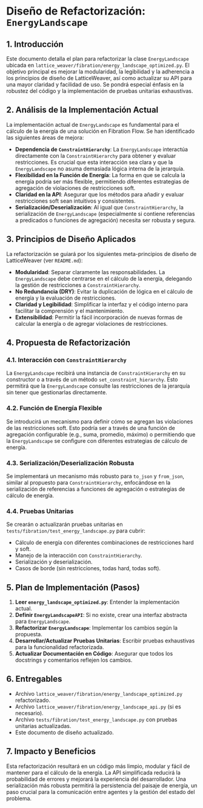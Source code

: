 # Diseño de Refactorización: `EnergyLandscape`

## 1. Introducción

Este documento detalla el plan para refactorizar la clase `EnergyLandscape` ubicada en `lattice_weaver/fibration/energy_landscape_optimized.py`. El objetivo principal es mejorar la modularidad, la legibilidad y la adherencia a los principios de diseño de LatticeWeaver, así como actualizar su API para una mayor claridad y facilidad de uso. Se pondrá especial énfasis en la robustez del código y la implementación de pruebas unitarias exhaustivas.

## 2. Análisis de la Implementación Actual

La implementación actual de `EnergyLandscape` es fundamental para el cálculo de la energía de una solución en Fibration Flow. Se han identificado las siguientes áreas de mejora:

*   **Dependencia de `ConstraintHierarchy`**: La `EnergyLandscape` interactúa directamente con la `ConstraintHierarchy` para obtener y evaluar restricciones. Es crucial que esta interacción sea clara y que la `EnergyLandscape` no asuma demasiada lógica interna de la jerarquía.
*   **Flexibilidad en la Función de Energía**: La forma en que se calcula la energía podría ser más flexible, permitiendo diferentes estrategias de agregación de violaciones de restricciones soft.
*   **Claridad en la API**: Asegurar que los métodos para añadir y evaluar restricciones soft sean intuitivos y consistentes.
*   **Serialización/Deserialización**: Al igual que `ConstraintHierarchy`, la serialización de `EnergyLandscape` (especialmente si contiene referencias a predicados o funciones de agregación) necesita ser robusta y segura.

## 3. Principios de Diseño Aplicados

La refactorización se guiará por los siguientes meta-principios de diseño de LatticeWeaver (ver `README.md`):

*   **Modularidad**: Separar claramente las responsabilidades. La `EnergyLandscape` debe centrarse en el cálculo de la energía, delegando la gestión de restricciones a `ConstraintHierarchy`.
*   **No Redundancia (DRY)**: Evitar la duplicación de lógica en el cálculo de energía y la evaluación de restricciones.
*   **Claridad y Legibilidad**: Simplificar la interfaz y el código interno para facilitar la comprensión y el mantenimiento.
*   **Extensibilidad**: Permitir la fácil incorporación de nuevas formas de calcular la energía o de agregar violaciones de restricciones.

## 4. Propuesta de Refactorización

### 4.1. Interacción con `ConstraintHierarchy`

La `EnergyLandscape` recibirá una instancia de `ConstraintHierarchy` en su constructor o a través de un método `set_constraint_hierarchy`. Esto permitirá que la `EnergyLandscape` consulte las restricciones de la jerarquía sin tener que gestionarlas directamente.

### 4.2. Función de Energía Flexible

Se introducirá un mecanismo para definir cómo se agregan las violaciones de las restricciones soft. Esto podría ser a través de una función de agregación configurable (e.g., suma, promedio, máximo) o permitiendo que la `EnergyLandscape` se configure con diferentes estrategias de cálculo de energía.

### 4.3. Serialización/Deserialización Robusta

Se implementará un mecanismo más robusto para `to_json` y `from_json`, similar al propuesto para `ConstraintHierarchy`, enfocándose en la serialización de referencias a funciones de agregación o estrategias de cálculo de energía.

### 4.4. Pruebas Unitarias

Se crearán o actualizarán pruebas unitarias en `tests/fibration/test_energy_landscape.py` para cubrir:

*   Cálculo de energía con diferentes combinaciones de restricciones hard y soft.
*   Manejo de la interacción con `ConstraintHierarchy`.
*   Serialización y deserialización.
*   Casos de borde (sin restricciones, todas hard, todas soft).

## 5. Plan de Implementación (Pasos)

1.  **Leer `energy_landscape_optimized.py`**: Entender la implementación actual.
2.  **Definir `EnergyLandscapeAPI`**: Si no existe, crear una interfaz abstracta para `EnergyLandscape`.
3.  **Refactorizar `EnergyLandscape`**: Implementar los cambios según la propuesta.
4.  **Desarrollar/Actualizar Pruebas Unitarias**: Escribir pruebas exhaustivas para la funcionalidad refactorizada.
5.  **Actualizar Documentación en Código**: Asegurar que todos los docstrings y comentarios reflejen los cambios.

## 6. Entregables

*   Archivo `lattice_weaver/fibration/energy_landscape_optimized.py` refactorizado.
*   Archivo `lattice_weaver/fibration/energy_landscape_api.py` (si es necesario).
*   Archivo `tests/fibration/test_energy_landscape.py` con pruebas unitarias actualizadas.
*   Este documento de diseño actualizado.

## 7. Impacto y Beneficios

Esta refactorización resultará en un código más limpio, modular y fácil de mantener para el cálculo de la energía. La API simplificada reducirá la probabilidad de errores y mejorará la experiencia del desarrollador. Una serialización más robusta permitirá la persistencia del paisaje de energía, un paso crucial para la comunicación entre agentes y la gestión del estado del problema.
